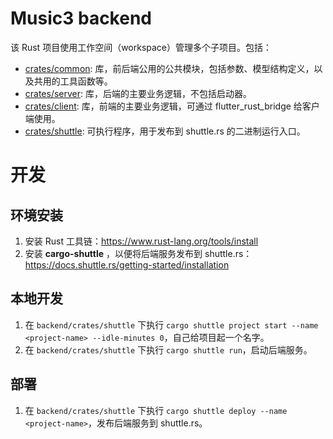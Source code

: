 # Music3 backend

该 Rust 项目使用工作空间（workspace）管理多个子项目。包括：

* [crates/common](crates/common): 库，前后端公用的公共模块，包括参数、模型结构定义，以及共用的工具函数等。
* [crates/server](crates/server): 库，后端的主要业务逻辑，不包括启动器。
* [crates/client](crates/client): 库，前端的主要业务逻辑，可通过 flutter_rust_bridge 给客户端使用。
* [crates/shuttle](crates/shuttle/): 可执行程序，用于发布到 shuttle.rs 的二进制运行入口。

# 开发

## 环境安装

1. 安装 Rust 工具链：https://www.rust-lang.org/tools/install
2. 安装 **cargo-shuttle** ，以便将后端服务发布到 shuttle.rs：https://docs.shuttle.rs/getting-started/installation

## 本地开发

1. 在 `backend/crates/shuttle` 下执行 `cargo shuttle project start --name <project-name> --idle-minutes 0`，自己给项目起一个名字。
2. 在 `backend/crates/shuttle` 下执行 `cargo shuttle run`，启动后端服务。

## 部署

1. 在 `backend/crates/shuttle` 下执行 `cargo shuttle deploy --name <project-name>`，发布后端服务到 shuttle.rs。